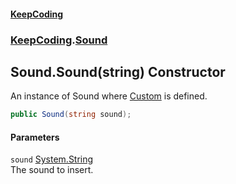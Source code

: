 #### [KeepCoding](index.md 'index')
### [KeepCoding](KeepCoding.md 'KeepCoding').[Sound](Sound.md 'KeepCoding.Sound')
## Sound.Sound(string) Constructor
An instance of Sound where [Custom](Sound.Custom.md 'KeepCoding.Sound.Custom') is defined.  
```csharp
public Sound(string sound);
```
#### Parameters
<a name='KeepCoding.Sound.Sound(string).sound'></a>
`sound` [System.String](https://docs.microsoft.com/en-us/dotnet/api/System.String 'System.String')  
The sound to insert.
  
